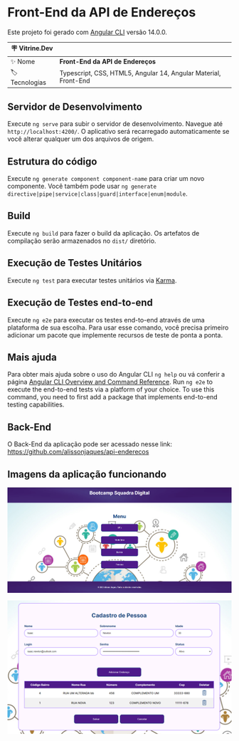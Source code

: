# Front-End da API de Endereços

Este projeto foi gerado com [Angular CLI](https://github.com/angular/angular-cli) versão 14.0.0.

| :placard: Vitrine.Dev |     |
| -------------  | --- |
| :sparkles: Nome        | **Front-End da API de Endereços**
| :label: Tecnologias | Typescript, CSS, HTML5, Angular 14, Angular Material, Front-End

## Servidor de Desenvolvimento

Execute `ng serve` para subir o servidor de desenvolvimento. Navegue até `http://localhost:4200/`. O aplicativo será recarregado automaticamente se você alterar qualquer um dos arquivos de origem.

## Estrutura do código

Execute `ng generate component component-name` para criar um novo componente. Você também pode usar `ng generate directive|pipe|service|class|guard|interface|enum|module`.

## Build

Execute `ng build` para fazer o build da aplicação. Os artefatos de compilação serão armazenados no `dist/` diretório.

## Execução de Testes Unitários

Execute `ng test` para executar testes unitários via [Karma](https://karma-runner.github.io).

## Execução de Testes end-to-end

Execute `ng e2e` para executar os testes end-to-end através de uma plataforma de sua escolha. Para usar esse comando, você precisa primeiro adicionar um pacote que implemente recursos de teste de ponta a ponta.

## Mais ajuda

Para obter mais ajuda sobre o uso do Angular CLI `ng help` ou vá conferir a página [Angular CLI Overview and Command Reference](https://angular.io/cli).
Run `ng e2e` to execute the end-to-end tests via a platform of your choice. To use this command, you need to first add a package that implements end-to-end testing capabilities.

## Back-End

O Back-End da aplicação pode ser acessado nesse link: https://github.com/alissonjaques/api-enderecos

##

## Imagens da aplicação funcionando

![alt text](https://github.com/alissonjaques/imagens-aplicacoes/blob/main/api-enderecos/home-frontend.PNG#vitrinedev)

![alt text](https://github.com/alissonjaques/imagens-aplicacoes/blob/main/api-enderecos/cadastro-pessoa.PNG#vitrinedev)

##
